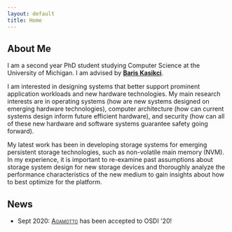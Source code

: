 ```yaml
---
layout: default
title: Home
---
```


## About Me

I am a second year PhD student studying Computer Science at the University of
Michigan. I am advised by [**Baris Kasikci**][baris-homepage].

I am interested in designing systems that better support prominent application
workloads and new hardware technologies. My main research interests are in
operating systems (how are new systems designed on emerging hardware
technologies), computer architecture (how can current systems design inform
future efficient hardware), and security (how can all of these new hardware
and software systems guarantee safety going forward). 

My latest work has been in developing storage systems for emerging persistent
storage technologies, such as non-volatile main memory (NVM). In my experience,
it is important to re-examine past assumptions about storage system design
for new storage devices and thoroughly analyze the performance characteristics
of the new medium to gain insights about how to best optimize for the platform.

## News

- Sept 2020: [<span style="font-variant:small-caps;">Agamotto</span>](pub) has been accepted to OSDI '20!

[baris-homepage]: https://web.eecs.umich.edu/~barisk/

